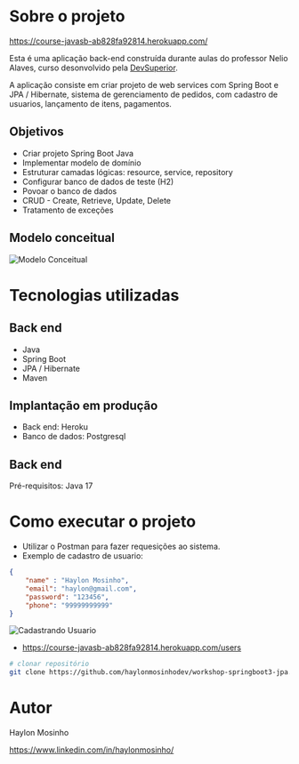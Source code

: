 # Sobre o projeto

https://course-javasb-ab828fa92814.herokuapp.com/

 Esta é uma aplicação back-end construída durante aulas do professor Nelio Alaves, curso desonvolvido pela [DevSuperior](https://devsuperior.com "Site da DevSuperior").

A aplicação consiste em criar projeto de web services com Spring Boot e JPA / Hibernate, sistema de gerenciamento de pedidos, com cadastro de usuarios, lançamento de itens, pagamentos.

## Objetivos

- Criar projeto Spring Boot Java
- Implementar modelo de domínio
- Estruturar camadas lógicas: resource, service, repository
- Configurar banco de dados de teste (H2)
- Povoar o banco de dados
- CRUD - Create, Retrieve, Update, Delete
- Tratamento de exceções

## Modelo conceitual
![Modelo Conceitual](https://github.com/haylonmosinhodev/assets/blob/main/domain%20model.jpg)


# Tecnologias utilizadas
## Back end
- Java
- Spring Boot
- JPA / Hibernate
- Maven


## Implantação em produção
- Back end: Heroku
- Banco de dados: Postgresql

## Back end
Pré-requisitos: Java 17

# Como executar o projeto
- Utilizar o Postman para fazer requesições ao sistema.
- Exemplo de cadastro de usuario:
```json
{
    "name" : "Haylon Mosinho",
    "email": "haylon@gmail.com",
    "password": "123456",
    "phone": "99999999999"
}
```
  
![Cadastrando Usuario](https://github.com/haylonmosinhodev/assets/blob/main/postman%20get%20usuario.jpg)

- https://course-javasb-ab828fa92814.herokuapp.com/users

```bash
# clonar repositório
git clone https://github.com/haylonmosinhodev/workshop-springboot3-jpa.git
```

# Autor

Haylon Mosinho

https://www.linkedin.com/in/haylonmosinho/
